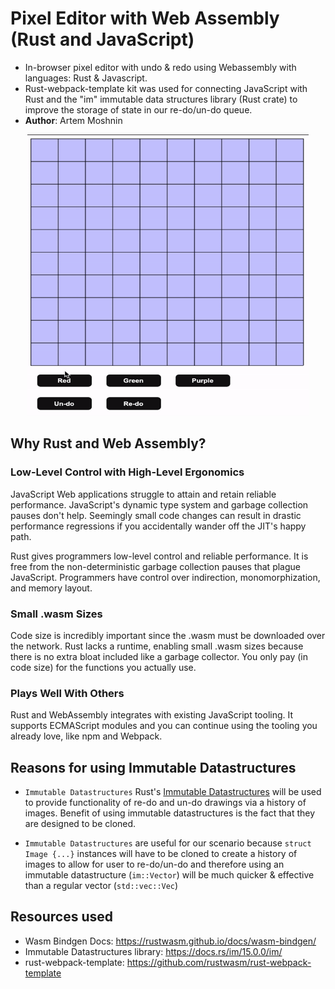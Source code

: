 # Pixel Editor with Web Assembly (Rust and JavaScript)

- In-browser pixel editor with undo & redo using Webassembly with languages: Rust & Javascript.
- Rust-webpack-template kit was used for connecting JavaScript with Rust and the "im" immutable data structures library (Rust crate) to improve the storage of state in our re-do/un-do queue.
- **Author**: Artem Moshnin <br/>

<p align="center">
<img src="/img/work.gif" width="450" height="450"  />
</p>

## Why Rust and Web Assembly?

### Low-Level Control with High-Level Ergonomics

JavaScript Web applications struggle to attain and retain reliable performance. JavaScript's dynamic type system and garbage collection pauses don't help. Seemingly small code changes can result in drastic performance regressions if you accidentally wander off the JIT's happy path.

Rust gives programmers low-level control and reliable performance. It is free from the non-deterministic garbage collection pauses that plague JavaScript. Programmers have control over indirection, monomorphization, and memory layout.

### Small .wasm Sizes

Code size is incredibly important since the .wasm must be downloaded over the network. Rust lacks a runtime, enabling small .wasm sizes because there is no extra bloat included like a garbage collector. You only pay (in code size) for the functions you actually use.

### Plays Well With Others

Rust and WebAssembly integrates with existing JavaScript tooling. It supports ECMAScript modules and you can continue using the tooling you already love, like npm and Webpack.

## Reasons for using Immutable Datastructures

- `Immutable Datastructures` Rust's [Immutable Datastructures](https://docs.rs/im/15.0.0/im/) will be used to provide functionality of re-do and un-do drawings via a history of images. Benefit of using immutable datastructures is the fact that they are designed to be cloned.

- `Immutable Datastructures` are useful for our scenario because `struct Image {...}` instances will have to be cloned to create a history of images to allow for user to re-do/un-do and therefore using an immutable datastructure (`im::Vector`) will be much quicker & effective than a regular vector (`std::vec::Vec`)

## Resources used

- Wasm Bindgen Docs: https://rustwasm.github.io/docs/wasm-bindgen/
- Immutable Datastructures library: https://docs.rs/im/15.0.0/im/
- rust-webpack-template: https://github.com/rustwasm/rust-webpack-template
